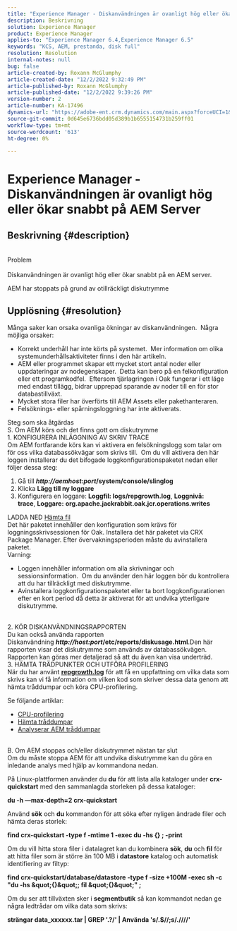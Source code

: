 ```yaml
---
title: "Experience Manager - Diskanvändningen är ovanligt hög eller ökar snabbt på AEM Server"
description: Beskrivning
solution: Experience Manager
product: Experience Manager
applies-to: "Experience Manager 6.4,Experience Manager 6.5"
keywords: "KCS, AEM, prestanda, disk full"
resolution: Resolution
internal-notes: null
bug: false
article-created-by: Roxann McGlumphy
article-created-date: "12/2/2022 9:32:49 PM"
article-published-by: Roxann McGlumphy
article-published-date: "12/2/2022 9:39:26 PM"
version-number: 2
article-number: KA-17496
dynamics-url: "https://adobe-ent.crm.dynamics.com/main.aspx?forceUCI=1&pagetype=entityrecord&etn=knowledgearticle&id=50e8f4dc-8872-ed11-9561-6045bd006079"
source-git-commit: 0d645e6736bdd05d389b1b6555154731b259ff01
workflow-type: tm+mt
source-wordcount: '613'
ht-degree: 0%

---
```


# Experience Manager - Diskanvändningen är ovanligt hög eller ökar snabbt på AEM Server

## Beskrivning {#description}

<br>Problem<br><br>
Diskanvändningen är ovanligt hög eller ökar snabbt på en AEM server.

AEM har stoppats på grund av otillräckligt diskutrymme






## Upplösning {#resolution}

Många saker kan orsaka ovanliga ökningar av diskanvändningen.  Några möjliga orsaker:<br>
- Korrekt underhåll har inte körts på systemet.  Mer information om olika systemunderhållsaktiviteter finns i den här artikeln.
- AEM eller programmet skapar ett mycket stort antal noder eller uppdateringar av nodegenskaper.  Detta kan bero på en felkonfiguration eller ett programkodfel.  Eftersom tjärlagringen i Oak fungerar i ett läge med endast tillägg, bidrar upprepad sparande av noder till en för stor databastillväxt.
- Mycket stora filer har överförts till AEM Assets eller pakethanteraren.
- Felsöknings- eller spårningsloggning har inte aktiverats.

Steg som ska åtgärdas<br>S. Om AEM körs och det finns gott om diskutrymme<br>1. KONFIGURERA INLÄGGNING AV SKRIV TRACE<br>Om AEM fortfarande körs kan vi aktivera en felsökningslogg som talar om för oss vilka databassökvägar som skrivs till.  Om du vill aktivera den här loggen installerar du det bifogade loggkonfigurationspaketet nedan eller följer dessa steg:
1. Gå till <b>*http://aemhost:port*/system/console/slinglog</b>
2. Klicka <b>Lägg till ny loggare</b>
3. Konfigurera en loggare: <b>Loggfil: logs/repgrowth.log</b>, <b>Loggnivå: trace</b>, <b>Loggare:</b> <b>org.apache.jackrabbit.oak.jcr.operations.writes</b>


LADDA NED
[Hämta fil](https://helpx.adobe.com/content/dam/help/en/experience-manager/kb/analyze-unusual-repository-growth/jcr:content/main-pars/download/log_repository_growth-1.zip "log_database_growth-1.zip") <br>Det här paketet innehåller den konfiguration som krävs för loggningsskrivsessionen för Oak. Installera det här paketet via CRX Package Manager. Efter övervakningsperioden måste du avinstallera paketet.<br>
Varning:

- Loggen innehåller information om alla skrivningar och sessionsinformation.  Om du använder den här loggen bör du kontrollera att du har tillräckligt med diskutrymme.
- Avinstallera loggkonfigurationspaketet eller ta bort loggkonfigurationen efter en kort period då detta är aktiverat för att undvika ytterligare diskutrymme.

<br>2. KÖR DISKANVÄNDNINGSRAPPORTEN<br>
Du kan också använda rapporten Diskanvändning <b>*http://host:port*/etc/reports/diskusage.html</b>.Den här rapporten visar det diskutrymme som används av databassökvägen.  Rapporten kan göras mer detaljerad så att du även kan visa underträd.
<br>3. HÄMTA TRÄDPUNKTER OCH UTFÖRA PROFILERING<br>
När du har använt <b>[repgrowth.log](https://helpx.adobe.com/experience-manager/kb/analyze-unusual-repository-growth.html#repgrowth)</b> för att få en uppfattning om vilka data som skrivs kan vi få information om vilken kod som skriver dessa data genom att hämta tråddumpar och köra CPU-profilering.

Se följande artiklar:

- [CPU-profilering](https://helpx.adobe.com/experience-manager/kb/AnalyzeUsingBuiltInProfiler.html)
- [Hämta tråddumpar](https://helpx.adobe.com/experience-manager/kb/TakeThreadDump.html)
- [Analyserar AEM tråddumpar](https://helpx.adobe.com/experience-manager/kb/thread-dump-analysis.html)

<br>B. Om AEM stoppas och/eller diskutrymmet nästan tar slut<br>
Om du måste stoppa AEM för att undvika diskutrymme kan du göra en inledande analys med hjälp av kommandona nedan.

På Linux-plattformen använder du <b>du</b> för att lista alla kataloger under <b>crx-quickstart</b> med den sammanlagda storleken på dessa kataloger:

<b>du -h —max-depth=2 crx-quickstart</b>

Använd <b>sök</b> och <b>du</b> kommandon för att söka efter nyligen ändrade filer och hämta deras storlek:

<b>find crx-quickstart -type f -mtime 1 -exec du -hs {} \; -print</b>

Om du vill hitta stora filer i datalagret kan du kombinera <b>sök</b>, <b>du</b> och <b>fil</b> för att hitta filer som är större än 100 MB i <b>datastore</b> katalog och automatisk identifiering av filtyp:

<b>find crx-quickstart/database/datastore -type f -size +100M -exec sh -c &quot;du -hs \&quot;{}\&quot;; fil \&quot;{}\&quot;&quot; \;</b>

Om du ser att tillväxten sker i <b>segmentbutik</b> så kan kommandot nedan ge några ledtrådar om vilka data som skrivs:

<b>strängar data_xxxxxx.tar | GREP &#39;.?/&#39; | Använda &#39;s/.$//;s/.\//\//&#39;</b>
